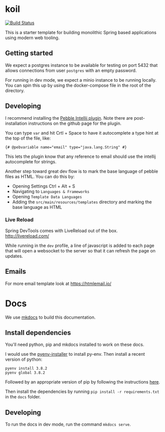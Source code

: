 # koil

[![Build Status](https://happyvalleyoss.semaphoreci.com/badges/koil/branches/master.svg?style=shields)](https://happyvalleyoss.semaphoreci.com/projects/koil)

This is a starter template for building monolithic Spring based applications using modern web tooling.

## Getting started

We expect a postgres instance to be available for testing on port 5432 that allows connections from user `postgres` with
an empty password.

For running in dev mode, we expect a minio instance to be running locally. You can spin this up by using the
docker-compose file in the root of the directory.

## Developing

I recommend installing the [Pebble Intellij plugin](https://github.com/bjansen/pebble-intellij). Note there are
post-installation instructions on the github page for the plugin.

You can type `var` and hit Crtl + Space to have it autocomplete a type hint at the top of the file, like:

```pebble
{# @pebvariable name="email" type="java.lang.String" #}
```

This lets the plugin know that any reference to email should use the intellij autocomplete for strings.

Another step toward great dev flow is to mark the base language of pebble files as HTML. You can do this by:

* Opening Settings Ctrl + Alt + S
* Navigating to `Languages & Frameworks`
* Opening `Template Data Languages`
* Adding the `src/main/resources/templates` directory and marking the base language as HTML

### Live Reload

Spring DevTools comes with LiveReload out of the box. http://livereload.com/

While running in the `dev` profile, a line of javascript is added to each page that will open a websocket to the server
so that it can refresh the page on updates.

## Emails

For more email template look at https://htmlemail.io/

# Docs

We use [mkdocs](https://www.mkdocs.org/) to build this documentation.

## Install dependencies

You'll need python, pip and mkdocs installed to work on these docs.

I would use the [pyenv-installer](https://github.com/pyenv/pyenv-installer) to install py-env. Then install a recent
version of python:

```
pyenv install 3.8.2
pyenv global 3.8.2
```

Followed by an appropriate version of pip by following the
instructions [here](https://pip.pypa.io/en/stable/installing/).

Then install the dependencies by running `pip install -r requirements.txt` in the `docs` folder.

## Developing

To run the docs in dev mode, run the command `mkdocs serve`.

